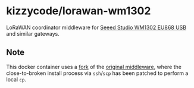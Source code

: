# kizzycode/lorawan-wm1302

LoRaWAN coordinator middleware for
[Seeed Studio WM1302 EU868 USB](https://www.seeedstudio.com/WM1302-LoRaWAN-Gateway-Module-USB-EU868-p-4892.html) and
similar gateways.

## Note
This docker container uses a [fork](https://github.com/KizzyCode/fork--sx1302_hal/tree/master) of the
[original middleware](https://github.com/Lora-net/sx1302_hal), where the close-to-broken install process via `ssh`/`scp`
has been patched to perform a local `cp`.
